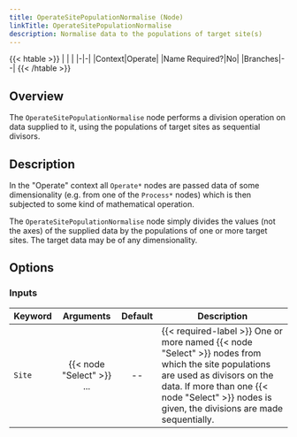```yaml
---
title: OperateSitePopulationNormalise (Node)
linkTitle: OperateSitePopulationNormalise
description: Normalise data to the populations of target site(s)
---
```


{{< htable >}}
| | |
|-|-|
|Context|Operate|
|Name Required?|No|
|Branches|--|
{{< /htable >}}

## Overview

The `OperateSitePopulationNormalise` node performs a division operation on data supplied to it, using the populations of target sites as sequential divisors.

## Description

In the "Operate" context all `Operate*` nodes are passed data of some dimensionality (e.g. from one of the `Process*` nodes) which is then subjected to some kind of mathematical operation.

The `OperateSitePopulationNormalise` node simply divides the values (not the axes) of the supplied data by the populations of one or more target sites. The target data may be of any dimensionality.

## Options

### Inputs

|Keyword|Arguments|Default|Description|
|:------|:--:|:-----:|-----------|
|`Site`|{{< node "Select" >}}  ...|--|{{< required-label >}} One or more named {{< node "Select" >}} nodes from which the site populations are used as divisors on the data. If more than one {{< node "Select" >}} nodes is given, the divisions are made sequentially.|
